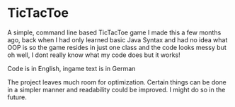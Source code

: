 # TicTacToe
A simple, command line based TicTacToe game
I made this a few months ago, back when I had only learned basic Java Syntax and had no idea what OOP is
so the game resides in just one class and the code looks messy but oh well, I dont really know what my code does but it works!

Code is in English, ingame text is in German

The project leaves much room for optimization. Certain things can be done in a simpler manner and readability could be improved. I might do so in the future. 
